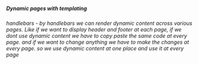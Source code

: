 ##### Dynamic pages with templating

###### handlebars - by handlebars we can render dynamic content across various pages. Like if we want to display header and footer at each page, if we dont use dynamic content we have to copy paste the same code at every page. and if we want to change anything we have to make the changes at every page. so we use dynamic content at one place and use it at every page
